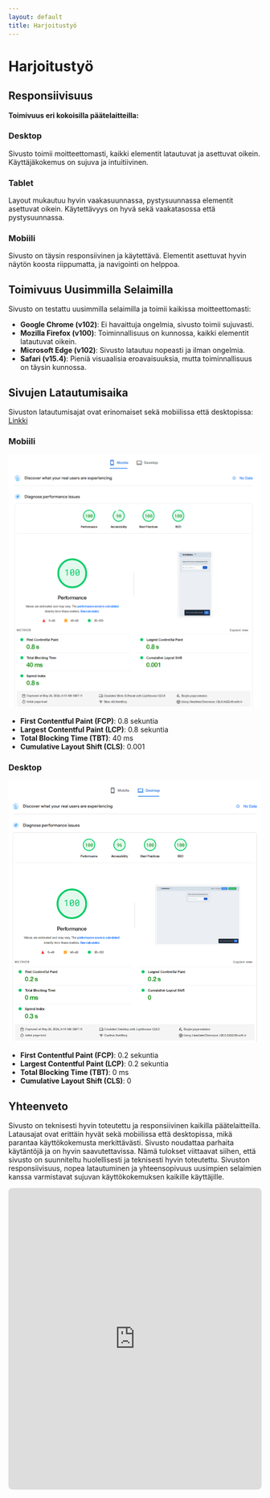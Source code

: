 ```yaml
---
layout: default
title: Harjoitustyö
---
```

# Harjoitustyö

## Responsiivisuus

**Toimivuus eri kokoisilla päätelaitteilla:**

### Desktop
Sivusto toimii moitteettomasti, kaikki elementit latautuvat ja asettuvat oikein. Käyttäjäkokemus on sujuva ja intuitiivinen.

### Tablet
Layout mukautuu hyvin vaakasuunnassa, pystysuunnassa elementit asettuvat oikein. Käytettävyys on hyvä sekä vaakatasossa että pystysuunnassa.

### Mobiili
Sivusto on täysin responsiivinen ja käytettävä. Elementit asettuvat hyvin näytön koosta riippumatta, ja navigointi on helppoa.

## Toimivuus Uusimmilla Selaimilla

Sivusto on testattu uusimmilla selaimilla ja toimii kaikissa moitteettomasti:

- **Google Chrome (v102)**: Ei havaittuja ongelmia, sivusto toimii sujuvasti.
- **Mozilla Firefox (v100)**: Toiminnallisuus on kunnossa, kaikki elementit latautuvat oikein.
- **Microsoft Edge (v102)**: Sivusto latautuu nopeasti ja ilman ongelmia.
- **Safari (v15.4)**: Pieniä visuaalisia eroavaisuuksia, mutta toiminnallisuus on täysin kunnossa.

## Sivujen Latautumisaika

Sivuston latautumisajat ovat erinomaiset sekä mobiilissa että desktopissa:
<a href="https://pagespeed.web.dev/analysis/https-harjoitustyo-vercel-app/zpnd7dtp3q?form_factor=desktop" >Linkki</a>
### Mobiili

![Mobiili tulokset](/media/kuva1.png)

- **First Contentful Paint (FCP)**: 0.8 sekuntia
- **Largest Contentful Paint (LCP)**: 0.8 sekuntia
- **Total Blocking Time (TBT)**: 40 ms
- **Cumulative Layout Shift (CLS)**: 0.001

### Desktop

![Desktop tulokset](/media/kuva2.png)

- **First Contentful Paint (FCP)**: 0.2 sekuntia
- **Largest Contentful Paint (LCP)**: 0.2 sekuntia
- **Total Blocking Time (TBT)**: 0 ms
- **Cumulative Layout Shift (CLS)**: 0

## Yhteenveto

Sivusto on teknisesti hyvin toteutettu ja responsiivinen kaikilla päätelaitteilla. Latausajat ovat erittäin hyvät sekä mobiilissa että desktopissa, mikä parantaa käyttökokemusta merkittävästi. Sivusto noudattaa parhaita käytäntöjä ja on hyvin saavutettavissa. Nämä tulokset viittaavat siihen, että sivusto on suunniteltu huolellisesti ja teknisesti hyvin toteutettu. Sivuston responsiivisuus, nopea latautuminen ja yhteensopivuus uusimpien selaimien kanssa varmistavat sujuvan käyttökokemuksen kaikille käyttäjille.

<iframe src="https://harjoitustyo.vercel.app/" width="100%" height="600px" style="border:none; border-radius:8px"></iframe>